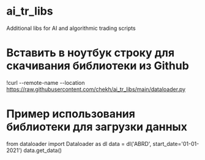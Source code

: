 # ai_tr_libs
Additional libs for AI and algorithmic trading scripts


# Вставить в ноутбук строку для скачивания библиотеки из Github
!curl --remote-name --location https://raw.githubusercontent.com/chekh/ai_tr_libs/main/dataloader.py

# Пример использования библиотеки для загрузки данных

from dataloader import Dataloader as dl
data = dl('ABRD', start_date='01-01-2021')
data.get_data()
